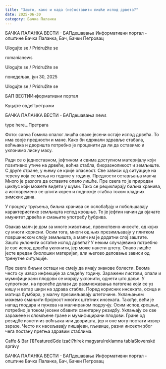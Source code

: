 ```yaml
---
title: "Зашто, како и када (не)оставити лишће испод дрвета?"
date: 2025-06-30
category: Бачка Паланка
---
```


БАЧКА ПАЛАНКА ВЕСТИ - БАПдешавања Информативни портал - општине Бачка Паланка, Бач, Бачки Петровац

Ulogujte se / Pridružite se

romanianews

Ulogujte se / Pridružite se

понедељак, јун 30, 2025

Ulogujte se / Pridružite se

БАП ВЕСТИИнформативни портал

Куцајте овдеПретражи

БАЧКА ПАЛАНКА ВЕСТИ - БАПдешавања news

type here...Претрага

Фото: canva
            Гомила опалог лишћа сваке јесени остаје испод дрвећа. То има своје предности и мане. Како би одржали здравље стабала, воћњака и дворишта потребно је проценити да ли да оставимо и уклонимо лисну масу.

Ради се о једноставном, јефтином и свима доступном материјалу који позитивно утиче на дрвеће, воћна стабла, биоразноликост и земљиште. С друге стране, у њему се крије опасност. Све зависи од ситуације на терену која се мења из године у годину.
Предности остављања малча
Много је разлога да оставите опало лишће. Пре свега то је природан циклус који можете видети у шуми. Тако се рециклирају биљна хранива, а истовремено се штити корен и подножје стабла током хладних зимских дана.


У процесу труљења, биљна хранива се ослобађају и побољшавају карактеристике земљишта испод крошње. То је јефтин начин да ојачате имунитет дрвећа и смањите употребу ђубрива.


Овакав малч је дом за многе животиње, првенствено инсекте, од којих су многи корисни. Осим тога, многи од њих презимљавају у плитком површинском слоју земљишта, а малч им је додатни слој заштите.
Зашто уклонити остатке испод дрвећа?
У неким случајевима потребно је све испод дрвећа уклонити, јер може нанети штету. Опало лишће јесте вредан биолошки материјал, али његово деловање зависи од тренутне ситуације.


Пре свега биљни остаци не смеју да имају знакове болести. Веома често су извор инфекције за следећу годину. Заражени листови, опали и мумифицирани плодови се морају уклонити, однети што даље. У супротном, на пролеће долази до размножавања патогена који се уз кишу и ветар шири на здрава стабла.
Поред корисних инсеката, осица и матица бумбара, у малчу презимљавају штеточине. Уклањањем можемо смањити бројност многих штетних инсеката. Такође, већи је напад глодара и пужева на малчираном подручју.
Осим испод крошње, потребно је током јесени обавити санитарну резидбу. Уклањају се све заражене и сломљене гране и мумифицирани плодови. Гране од резидбе изнети из воћњака или дворишта, јер и оне могу постати извор заразе. Често их насељавају лишајеви, гљивице, разни инсекти због чега постану претња здравим стаблима.

Caffe & Bar (1)FeaturedGde izaći?hírek magyarulreklamna tablaSlovenské správy

БАЧКА ПАЛАНКА ВЕСТИ - БАПдешавања Информативни портал - општине Бачка Паланка, Бач, Бачки Петровац
